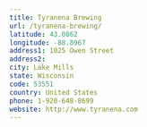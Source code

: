 ```yaml
---
title: Tyranena Brewing
url: /tyranena-brewing/
latitude: 43.0862
longitude: -88.8967
address1: 1025 Owen Street
address2: 
city: Lake Mills
state: Wisconsin
code: 53551
country: United States
phone: 1-920-648-8699
website: http://www.tyranena.com
---
```


